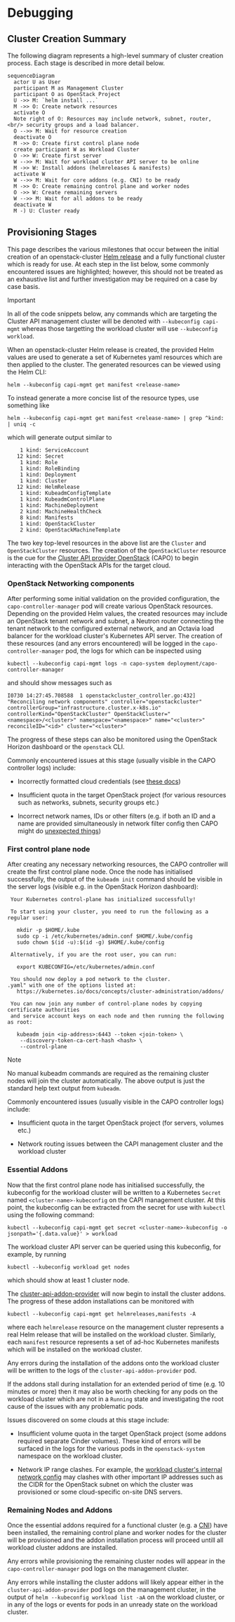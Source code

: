 # Debugging

## Cluster Creation Summary

The following diagram represents a high-level summary of cluster creation process. Each stage is described in more detail below.

```mermaid
sequenceDiagram
  actor U as User
  participant M as Management Cluster
  participant O as OpenStack Project
  U ->> M: `helm install ...`
  M ->> O: Create network resources
  activate O
  Note right of O: Resources may include network, subnet, router, <br/> security groups and a load balancer.
  O -->> M: Wait for resource creation
  deactivate O
  M ->> O: Create first control plane node
  create participant W as Workload Cluster
  O ->> W: Create first server
  W -->> M: Wait for workload cluster API server to be online
  M ->> W: Install addons (helmreleases & manifests)
  activate W
  W -->> M: Wait for core addons (e.g. CNI) to be ready
  M ->> O: Create remaining control plane and worker nodes
  O ->> W: Create remaining servers
  W -->> M: Wait for all addons to be ready
  deactivate W
  M -) U: Cluster ready
```

## Provisioning Stages

This page describes the various milestones that occur between the initial creation of an openstack-cluster [Helm release](https://helm.sh/docs/glossary/#release) and a fully functional cluster which is ready for use. At each step in the list below, some commonly encountered issues are highlighted; however, this should not be treated as an exhaustive list and further investigation may be required on a case by case basis.

> [!IMPORTANT]
> In all of the code snippets below, any commands which are targeting the Cluster API management cluster will be denoted with `--kubeconfig capi-mgmt` whereas those targetting the workload cluster will use `--kubeconfig workload`.

When an openstack-cluster Helm release is created, the provided Helm values are used to generate a set of Kubernetes yaml resources which are then applied to the cluster. The generated resources can be viewed using the Helm CLI:

```
helm --kubeconfig capi-mgmt get manifest <release-name>
```

To instead generate a more concise list of the resource types, use something like

```
helm --kubeconfig capi-mgmt get manifest <release-name> | grep ^kind: | uniq -c
```

which will generate output similar to

```
    1 kind: ServiceAccount
   12 kind: Secret
    1 kind: Role
    1 kind: RoleBinding
    1 kind: Deployment
    1 kind: Cluster
   12 kind: HelmRelease
    1 kind: KubeadmConfigTemplate
    1 kind: KubeadmControlPlane
    1 kind: MachineDeployment
    2 kind: MachineHealthCheck
    8 kind: Manifests
    1 kind: OpenStackCluster
    2 kind: OpenStackMachineTemplate
```

The two key top-level resources in the above list are the `Cluster` and `OpenStackCluster` resources. The creation of the `OpenStackCluster` resource is the cue for the [Cluster API provider OpenStack](https://github.com/kubernetes-sigs/cluster-api-provider-openstack) (CAPO) to begin interacting with the OpenStack APIs for the target cloud.

### OpenStack Networking components

After performing some initial validation on the provided configuration, the `capo-controller-manager` pod will create various OpenStack resources. Depending on the provided Helm values, the created resources may include an OpenStack tenant network and subnet, a Neutron router connecting the tenant network to the configured external network, and an Octavia load balancer for the workload cluster's Kubernetes API server. The creation of these resources (and any errors encountered) will be logged in the `capo-controller-manager` pod, the logs for which can be inspected using

```
kubectl --kubeconfig capi-mgmt logs -n capo-system deployment/capo-controller-manager
```

and should show messages such as

```
I0730 14:27:45.708588  1 openstackcluster_controller.go:432] "Reconciling network components" controller="openstackcluster" controllerGroup="infrastructure.cluster.x-k8s.io" controllerKind="OpenStackCluster" OpenStackCluster="<namespace>/<cluster>" namespace="<namespace>" name="<cluster>" reconcileID="<id>" cluster="<cluster>"
```

The progress of these steps can also be monitored using the OpenStack Horizon dashboard or the `openstack` CLI.

Commonly encountered issues at this stage (usually visible in the CAPO controller logs) include:

- Incorrectly formatted cloud credentials (see [these docs](https://github.com/azimuth-cloud/capi-helm-charts/blob/main/charts/openstack-cluster/README.md#openstack-credentials))

- Insufficient quota in the target OpenStack project (for various resources such as networks, subnets, security groups etc.)

- Incorrect network names, IDs or other filters (e.g. if both an ID and a name are provided simultaneously in network filter config then CAPO might do [unexpected things](https://github.com/kubernetes-sigs/cluster-api-provider-openstack/blob/6560f8882a2aa7ece3d13d47f2f2badbcba348c3/api/v1beta1/types.go#L160))

### First control plane node

After creating any necessary networking resources, the CAPO controller will create the first control plane node. Once the node has initialised successfully, the output of the `kubeadm init` command should be visible in the server logs (visible e.g. in the OpenStack Horizon dashboard):

```
 Your Kubernetes control-plane has initialized successfully!

 To start using your cluster, you need to run the following as a regular user:

   mkdir -p $HOME/.kube
   sudo cp -i /etc/kubernetes/admin.conf $HOME/.kube/config
   sudo chown $(id -u):$(id -g) $HOME/.kube/config

 Alternatively, if you are the root user, you can run:

   export KUBECONFIG=/etc/kubernetes/admin.conf

 You should now deploy a pod network to the cluster.
.yaml" with one of the options listed at:
   https://kubernetes.io/docs/concepts/cluster-administration/addons/

 You can now join any number of control-plane nodes by copying certificate authorities
 and service account keys on each node and then running the following as root:

   kubeadm join <ip-address>:6443 --token <join-token> \
 	--discovery-token-ca-cert-hash <hash> \
 	--control-plane
```

> [!NOTE]
> No manual kubeadm commands are required as the remaining cluster nodes will join the cluster automatically. The above output is just the standard help text output from `kubeadm`.

Commonly encountered issues (usually visible in the CAPO controller logs) include:

- Insufficient quota in the target OpenStack project (for servers, volumes etc.)

- Network routing issues between the CAPI management cluster and the workload cluster

### Essential Addons

Now that the first control plane node has initialised successfully, the kubeconfig for the workload cluster will be written to a Kubernetes `Secret` named `<cluster-name>-kubeconfig` on the CAPI management cluster. At this point, the kubeconfig can be extracted from the secret for use with `kubectl` using the following command:

```
kubectl --kubeconfig capi-mgmt get secret <cluster-name>-kubeconfig -o jsonpath='{.data.value}' > workload
```

The workload cluster API server can be queried using this kubeconfig, for example, by running

```
kubectl --kubeconfig workload get nodes
```

which should show at least 1 cluster node.

The [cluster-api-addon-provider](https://github.com/azimuth-cloud/cluster-api-addon-provider) will now begin to install the cluster addons. The progress of these addon installations can be monitored with

```
kubectl --kubeconfig capi-mgmt get helmreleases,manifests -A
```

where each `helmrelease` resource on the management cluster represents a real Helm release that will be installed on the workload cluster. Similarly, each `manifest` resource represents a set of ad-hoc Kubernetes manifests which will be installed on the workload cluster.

Any errors during the installation of the addons onto the workload cluster will be written to the logs of the `cluster-api-addon-provider` pod.

If the addons stall during installation for an extended period of time (e.g. 10 minutes or more) then it may also be worth checking for any pods on the workload cluster which are not in a `Running` state and investigating the root cause of the issues with any problematic pods.

Issues discovered on some clouds at this stage include:

- Insufficient volume quota in the target OpenStack project (some addons required separate Cinder volumes). These kind of errors will be surfaced in the logs for the various pods in the `openstack-system` namespace on the workload cluster.

- Network IP range clashes. For example, the [workload cluster's internal network config](https://github.com/azimuth-cloud/capi-helm-charts/blob/37ab14468c5b6abeec75aa12e5328bb6468e84c8/charts/openstack-cluster/values.yaml#L34-L45) may clashes with other important IP addresses such as the CIDR for the OpenStack subnet on which the cluster was provisioned or some cloud-specific on-site DNS servers.

### Remaining Nodes and Addons

Once the essential addons required for a functional cluster (e.g. a [CNI](https://github.com/azimuth-cloud/capi-helm-charts/tree/main/charts/cluster-addons#container-network-interface-cni-plugins)) have been installed, the remaining control plane and worker nodes for the cluster will be provisioned and the addon installation process will proceed untill all workload cluster addons are installed.

Any errors while provisioning the remaining cluster nodes will appear in the `capo-controller-manager` pod logs on the management cluster.

Any errors while installing the cluster addons will likely appear either in the `cluster-api-addon-provider` pod logs on the management cluster, in the output of `helm --kubeconfig workload list -aA` on the workload cluster, or in any of the logs or events for pods in an unready state on the workload cluster.
